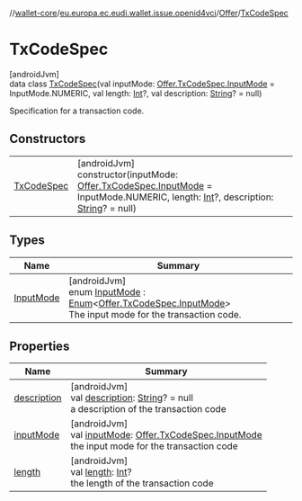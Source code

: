 //[wallet-core](../../../../index.md)/[eu.europa.ec.eudi.wallet.issue.openid4vci](../../index.md)/[Offer](../index.md)/[TxCodeSpec](index.md)

# TxCodeSpec

[androidJvm]\
data class [TxCodeSpec](index.md)(val inputMode: [Offer.TxCodeSpec.InputMode](-input-mode/index.md) = InputMode.NUMERIC,
val length: [Int](https://kotlinlang.org/api/latest/jvm/stdlib/kotlin/-int/index.html)?, val
description: [String](https://kotlinlang.org/api/latest/jvm/stdlib/kotlin/-string/index.html)? = null)

Specification for a transaction code.

## Constructors

|                                |                                                                                                                                                                                                                                                                                                            |
|--------------------------------|------------------------------------------------------------------------------------------------------------------------------------------------------------------------------------------------------------------------------------------------------------------------------------------------------------|
| [TxCodeSpec](-tx-code-spec.md) | [androidJvm]<br>constructor(inputMode: [Offer.TxCodeSpec.InputMode](-input-mode/index.md) = InputMode.NUMERIC, length: [Int](https://kotlinlang.org/api/latest/jvm/stdlib/kotlin/-int/index.html)?, description: [String](https://kotlinlang.org/api/latest/jvm/stdlib/kotlin/-string/index.html)? = null) |

## Types

| Name                              | Summary                                                                                                                                                                                                                                      |
|-----------------------------------|----------------------------------------------------------------------------------------------------------------------------------------------------------------------------------------------------------------------------------------------|
| [InputMode](-input-mode/index.md) | [androidJvm]<br>enum [InputMode](-input-mode/index.md) : [Enum](https://kotlinlang.org/api/latest/jvm/stdlib/kotlin/-enum/index.html)&lt;[Offer.TxCodeSpec.InputMode](-input-mode/index.md)&gt; <br>The input mode for the transaction code. |

## Properties

| Name                          | Summary                                                                                                                                                                              |
|-------------------------------|--------------------------------------------------------------------------------------------------------------------------------------------------------------------------------------|
| [description](description.md) | [androidJvm]<br>val [description](description.md): [String](https://kotlinlang.org/api/latest/jvm/stdlib/kotlin/-string/index.html)? = null<br>a description of the transaction code |
| [inputMode](input-mode.md)    | [androidJvm]<br>val [inputMode](input-mode.md): [Offer.TxCodeSpec.InputMode](-input-mode/index.md)<br>the input mode for the transaction code                                        |
| [length](length.md)           | [androidJvm]<br>val [length](length.md): [Int](https://kotlinlang.org/api/latest/jvm/stdlib/kotlin/-int/index.html)?<br>the length of the transaction code                           |
